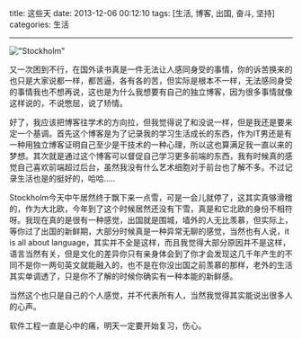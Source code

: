 title: 这些天
date: 2013-12-06 00:12:10
tags: [生活, 博客, 出国, 奋斗, 坚持]
categories: 生活

---

!["Stockholm"](http://ww2.sinaimg.cn/large/737bf613gw1eb9m1qygoxj20c807tt9f.jpg)

又一次困到不行，在国外读书真是一件无法让人感同身受的事情，你的诉苦换来的也只是大家说都一样，都苦逼，各有各的苦，但实际是根本不一样，无法感同身受的事情我也不想再说，这也是为什么我想要有自己的独立博客，因为很多事情就像这样说的，不说憋屈，说了矫情。

好了，我应该把博客往学术的方向拉，但我觉得说了和没说一样，但是我还是要来定一个基调。首先这个博客是为了记录我的学习生活成长的东西，作为IT男还是有一种用独立博客证明自己至少是干技术的一种心理，所以这也算满足我一直以来的梦想。其次就是通过这个博客可以督促自己学习更多前端的东西，我有时候真的感觉自己喜欢前端超过后台，虽然我没有什么艺术细胞对于前台也了解不多。不过记录生活也是的挺好的，哈哈.....

<!--more-->

Stockholm今天中午居然终于飘下来一点雪，可是一会儿就停了，这其实真够滑稽的，作为大北欧，今年到了这个时候居然还没有下雪，真是和它北欧的身份不相符呀。我现在真的是很有一种感觉，出国就是围城，墙外的人无比羡慕，但实际上，等你过了出国的新鲜期，大部分时候真是一种异常无聊的感觉，当然也有人说，it is all about language，其实并不全是这样，而且我觉得大部分原因并不是这样，语言当然有关，但是文化的差异你只有亲身体会到了你才会发现这几千年产生的不同不是你一两句英文就能融入的，也不是在你没出国之前羡慕的那样，老外的生活其实单调透了，只是你不了解的时候你确实有一种本能的新鲜感。

当然这个也只是自己的个人感觉，并不代表所有人，当然我觉得其实能说出很多人的心声。

软件工程一直是心中的痛，明天一定要开始复习，伤心。
